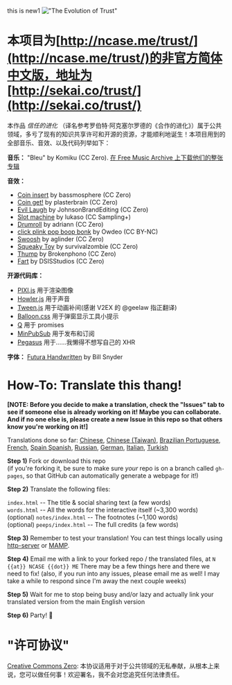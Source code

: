this is new1
!["The Evolution of Trust"](https://i.imgur.com/kde760y.png)

#	本项目为[http://ncase.me/trust/](http://ncase.me/trust/)的非官方简体中文版，地址为[http://sekai.co/trust/](http://sekai.co/trust/)

本作品 *信任的进化* （译名参考罗伯特·阿克塞尔罗德的《合作的进化》）属于公共领域，多亏了现有的知识共享许可和开源的资源，才能顺利地诞生！本项目用到的全部音乐、音效、以及代码列举如下：

**音乐：** "Bleu" by Komiku (CC Zero). [在 Free Music Archive 上下载他们的整张专辑](http://freemusicarchive.org/music/Komiku/Its_time_for_adventure_/)

**音效：**

* [Coin insert](https://freesound.org/people/bassmosphere/sounds/384700/) by bassmosphere (CC Zero)
* [Coin get!](https://freesound.org/people/plasterbrain/sounds/242857/) by plasterbrain (CC Zero)
* [Evil Laugh](https://freesound.org/people/JohnsonBrandEditing/sounds/173933/) by JohnsonBrandEditing (CC Zero)
* [Slot machine](https://freesound.org/people/lukaso/sounds/69689/) by lukaso (CC Sampling+)
* [Drumroll](https://freesound.org/people/adriann/sounds/191718/) by adriann (CC Zero)
* [click plink pop boop bonk](https://freesound.org/people/Owdeo/sounds/116653/) by Owdeo (CC BY-NC)
* [Swoosh](https://freesound.org/people/aglinder/sounds/264468/) by aglinder (CC Zero)
* [Squeaky Toy](https://freesound.org/people/survivalzombie/sounds/240015/) by survivalzombie (CC Zero)
* [Thump](https://freesound.org/people/Brokenphono/sounds/344149/) by Brokenphono (CC Zero)
* [Fart](https://freesound.org/people/DSISStudios/sounds/241000/) by DSISStudios (CC Zero)

**开源代码库：**

* [PIXI.js](http://www.pixijs.com/) 用于渲染图像
* [Howler.js](https://howlerjs.com/) 用于声音
* [Tween.js](http://www.createjs.com/tweenjs) 用于动画补间(感谢 V2EX 的 @geelaw 指正翻译)
* [Balloon.css](https://kazzkiq.github.io/balloon.css/) 用于弹窗显示工具小提示
* [Q](https://github.com/kriskowal/q/) 用于 promises
* [MinPubSub](https://github.com/daniellmb/MinPubSub) 用于发布和订阅
* [Pegasus](https://github.com/typicode/pegasus) 用于……我懒得不想写自己的 XHR

**字体：** [Futura Handwritten](http://www.dafont.com/futurahandwritten.font) by Bill Snyder

#	How-To: Translate this thang!

**[NOTE: Before you decide to make a translation, check the "Issues" tab to see if someone else is already working on it! Maybe you can collaborate. And if no one else is, please create a new Issue in this repo so that others know you're working on it!]**

Translations done so far:
[Chinese](http://sekai.co/trust/),
[Chinese (Taiwan)](https://audreyt.github.io/trust-zh-TW/),
[Brazilian Portuguese](https://brunolemos.github.io/trust/),
[French](https://ayowel.github.io/trust/),
[Spain Spanish](https://ccamara.github.io/trust/),
[Russian](https://notdotteam.github.io/trust/),
[German](https://jkoelling.github.io/trust/),
[Italian](https://lvdt.github.io/trust/),
[Turkish](https://osaatcioglu.github.io/trust)

**Step 1)** Fork or download this repo    
(if you're forking it, be sure to make sure *your* repo is on a branch called `gh-pages`, so that GitHub can automatically generate a webpage for it!)

**Step 2)** Translate the following files:

`index.html` -- The title & social sharing text (a few words)    
`words.html` -- All the words for the interactive itself (~3,300 words)    
(optional) `notes/index.html` -- The footnotes (~1,100 words)    
(optional) `peeps/index.html` -- The full credits (a few words)

**Step 3)** Remember to test your translation! You can test things locally using [http-server](https://www.npmjs.com/package/http-server) or [MAMP](https://www.mamp.info/en/).

**Step 4)** Email me with a link to your forked repo / the translated files, at `N {{at}} NCASE {{dot}} ME` There may be a few things here and there we need to fix! (also, if you run into any issues, please email me as well! I may take a while to respond since I'm away the next couple weeks)

**Step 5)** Wait for me to stop being busy and/or lazy and actually link your translated version from the main English version

**Step 6)** Party! 🎉

#	"许可协议"

[Creative Commons Zero](https://github.com/ncase/trust/blob/gh-pages/LICENSE): 本协议适用于对于公共领域的无私奉献，从根本上来说，您可以做任何事！欢迎署名，我不会对您追究任何法律责任。

